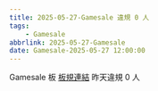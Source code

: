 ```yaml
---
title: 2025-05-27-Gamesale 違規 0 人
tags:
    - Gamesale
abbrlink: 2025-05-27-Gamesale
date: Gamesale-2025-05-27 12:00:00
---
```

Gamesale 板 [板規連結](https://www.ptt.cc/bbs/Gossiping/M.1637425085.A.07D.html)
昨天違規 0 人
